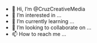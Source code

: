 - 👋 Hi, I’m @CruzCreativeMedia
- 👀 I’m interested in ...
- 🌱 I’m currently learning ...
- 💞️ I’m looking to collaborate on ...
- 📫 How to reach me ...

<!---
CruzCreativeMedia/CruzCreativeMedia is a ✨ special ✨ repository because its `README.md` (this file) appears on your GitHub profile.
You can click the Preview link to take a look at your changes.
--->
